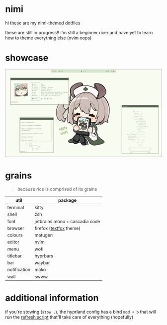 # nimi
hi these are my nimi-themed dotfiles

these are still in progress!! i'm still a beginner ricer and have yet to learn how to theme everything else (nvim oops)

# showcase
![1](./.github/1.png)

# grains 
> because rice is comprised of its grains

| util | package |
| --- | --- |
| terminal | kitty |
| shell | zsh |
| font | jetbrains mono + cascadia code |
| browser | firefox ([textfox](https://github.com/adriankarlen/textfox) theme) |
| colours | matugen |
| editor | nvim |
| menu | wofi |
| titlebar | hyprbars |
| bar | waybar |
| notification | mako |
| wall | swww |

# additional information
if you're stowing (`stow .`), the hyprland config has a bind `mod + b` that will run the [refresh script](https://github.com/oodum/dotfiles/blob/nimi/refresh-rice.sh) that'll take care of everything (hopefully)

